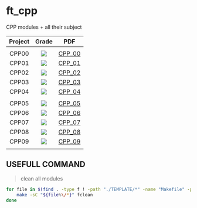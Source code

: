 # ft_cpp

CPP modules + all their subject

|Project|Grade|PDF|
|:-:|:-:|:-:|
|||
|CPP00|![](https://img.shields.io/static/v1?logo=42&label=&message=80&color=brightgreen)|[CPP_00](./PDF/CPP00.en.subject.pdf)|
|CPP01|![](https://img.shields.io/static/v1?logo=42&label=&message=100&color=yellow)|[CPP_01](./PDF/CPP01.en.subject.pdf)|
|CPP02|![](https://img.shields.io/static/v1?logo=42&label=&message=80&color=brightgreen)|[CPP_02](./PDF/CPP02.en.subject.pdf)|
|CPP03|![](https://img.shields.io/static/v1?logo=42&label=&message=80&color=brightgreen)|[CPP_03](./PDF/CPP03.en.subject.pdf)|
|CPP04|![](https://img.shields.io/static/v1?logo=42&label=&message=80&color=brightgreen)|[CPP_04](./PDF/CPP04.en.subject.pdf)|
|||
|CPP05|![](https://img.shields.io/static/v1?logo=42&label=&message=100&color=yellow)|[CPP_05](./PDF/CPP05.en.subject.pdf)|
|CPP06|![](https://img.shields.io/static/v1?logo=42&label=&message=100&color=yellow)|[CPP_06](./PDF/CPP06.en.subject.pdf)|
|CPP07|![](https://img.shields.io/static/v1?logo=42&label=&message=80&color=brightgreen)|[CPP_07](./PDF/CPP07.en.subject.pdf)|
|CPP08|![](https://img.shields.io/static/v1?logo=42&label=&message=100&color=yellow)|[CPP_08](./PDF/CPP08.en.subject.pdf)|
|CPP09|![](https://img.shields.io/static/v1?logo=42&label=&message=inprogress&color=darkred)|[CPP_09](./PDF/CPP09.en.subject.pdf)|
|||

## USEFULL COMMAND

> clean all modules
```bash
for file in $(find . -type f ! -path "./TEMPLATE/*" -name "Makefile" -print | sort); do
	make -sC "${file%\/*}" fclean
done
```
